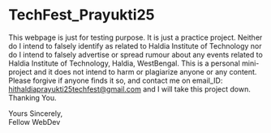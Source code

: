 # TechFest_Prayukti25

This webpage is just for testing purpose. It is just a practice project. Neither do I intend to falsely identify as related to Haldia Institute of Technology nor do I intend to falsely advertise or spread rumour about any events related to Haldia Institute of Technology, Haldia, WestBengal.
This is a personal mini-project and it does not intend to harm or plagiarize anyone or any content. Please forgive if anyone finds it so, and contact me on email_ID: hithaldiaprayukti25techfest@gmail.com and I will take this project down.
<br>Thanking You.

Yours Sincerely,<br>
Fellow WebDev
